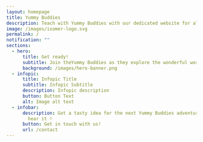 ```yaml
---
layout: homepage
title: Yummy Buddies
description: Teach with Yummy Buddies with our dedicated website for all our content.
image: /images/isomer-logo.svg
permalink: /
notification: ""
sections:
  - hero:
      title: Get ready!
      subtitle: Join theYummy Buddies as they explore the wonderful world we live in.
      background: /images/hero-banner.png
  - infopic:
      title: Infopic Title
      subtitle: Infopic Subtitle
      description: Infopic description
      button: Button Text
      alt: Image alt text
  - infobar:
      description: Got a tasty idea for the next Yummy Buddies adventure? We’d love to
        hear it !
      button: Get in touch with us!
      url: /contact
---
```

